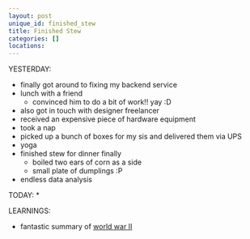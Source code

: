 ```yaml
---
layout: post
unique_id: finished_stew
title: Finished Stew
categories: []
locations: 
---
```


YESTERDAY:
* finally got around to fixing my backend service
* lunch with a friend
  * convinced him to do a bit of work!! yay :D
* also got in touch with designer freelancer
* received an expensive piece of hardware equipment
* took a nap
* picked up a bunch of boxes for my sis and delivered them via UPS
* yoga
* finished stew for dinner finally
  * boiled two ears of corn as a side
  * small plate of dumplings :P
* endless data analysis

TODAY:
* 

LEARNINGS:
* fantastic summary of [world war II](https://www.youtube.com/watch?v=LFi06Amyzx8)
